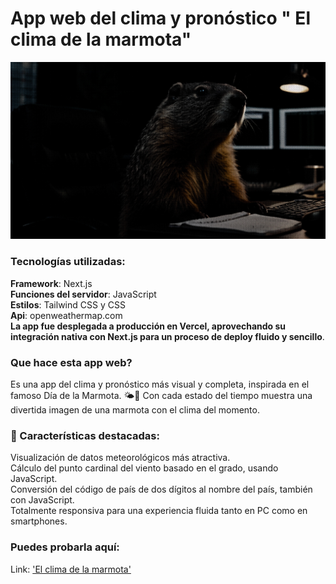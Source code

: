 # App web del clima y pronóstico " El clima de la marmota"

![groundhog](/public/groundhog.jpg)

### Tecnologías utilizadas:

**Framework**: Next.js  
**Funciones del servidor**: JavaScript  
**Estilos**: Tailwind CSS y CSS  
**Api**: openweathermap.com  
**La app fue desplegada a producción en Vercel, aprovechando su integración nativa con Next.js para un proceso de deploy fluido y sencillo**.

### Que hace esta app web?

Es una app del clima y pronóstico más visual y completa, inspirada en el famoso Día de la Marmota. 🌤️🐾
Con cada estado del tiempo muestra una divertida imagen de una marmota con el clima del momento.

### 🔧 Características destacadas:
Visualización de datos meteorológicos más atractiva.  
Cálculo del punto cardinal del viento basado en el grado, usando JavaScript.  
Conversión del código de país de dos dígitos al nombre del país, también con JavaScript.  
Totalmente responsiva para una experiencia fluida tanto en PC como en smartphones.  

### Puedes probarla aquí:

Link: ['El clima de la marmota'](https://groundhog-weather.vercel.app/)
